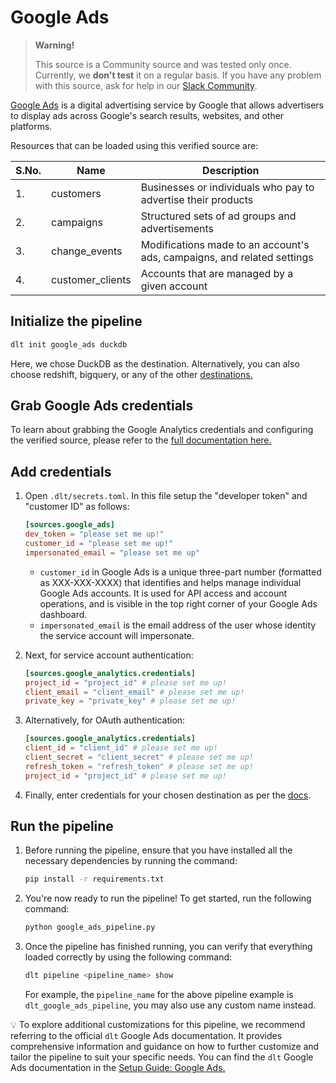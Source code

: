 # Google Ads

> **Warning!**
>
> This source is a Community source and was tested only once. Currently, we **don't test** it on a regular basis.
> If you have any problem with this source, ask for help in our [Slack Community](https://dlthub.com/community).

[Google Ads](https://ads.google.com/home/) is a digital advertising service by Google that allows advertisers
to display ads across Google's search results, websites, and other platforms.

Resources that can be loaded using this verified source are:

| S.No. | Name             | Description                                                             |
|-------|------------------|-------------------------------------------------------------------------|
| 1.    | customers        | Businesses or individuals who pay to advertise their products           |
| 2.    | campaigns        | Structured sets of ad groups and advertisements                         |
| 3.    | change_events    | Modifications made to an account's ads, campaigns, and related settings |
| 4.    | customer_clients | Accounts that are managed by a given account                            |

## Initialize the pipeline
```bash
dlt init google_ads duckdb
```
Here, we chose DuckDB as the destination. Alternatively, you can also choose redshift, bigquery, or any of the other [destinations.](https://dlthub.com/docs/dlt-ecosystem/destinations/)

## Grab Google Ads credentials
To learn about grabbing the Google Analytics credentials and configuring the verified source, please refer to the [full documentation here.](https://dlthub.com/docs/dlt-ecosystem/verified-sources/google_ads#grab-credentials)

## Add credentials

1. Open `.dlt/secrets.toml`. In this file setup the "developer
   token" and "customer ID" as follows:
   ```toml
   [sources.google_ads]
   dev_token = "please set me up!"
   customer_id = "please set me up!"
   impersonated_email = "please set me up"
   ```

   -  `customer_id` in Google Ads is a unique three-part number (formatted as XXX-XXX-XXXX) that identifies
   and helps manage individual Google Ads accounts. It is used for API access and account operations, and
   is visible in the top right corner of your Google Ads dashboard.
   - `impersonated_email` is the email address of the user whose identity the service account will impersonate.

1. Next, for service account authentication:

   ```toml
   [sources.google_analytics.credentials]
   project_id = "project_id" # please set me up!
   client_email = "client_email" # please set me up!
   private_key = "private_key" # please set me up!
   ```

1. Alternatively, for OAuth authentication:

   ```toml
   [sources.google_analytics.credentials]
   client_id = "client_id" # please set me up!
   client_secret = "client_secret" # please set me up!
   refresh_token = "refresh_token" # please set me up!
   project_id = "project_id" # please set me up!
   ```

1. Finally, enter credentials for your chosen destination as per the [docs](https://dlthub.com/docs/dlt-ecosystem/destinations/).

## Run the pipeline

1. Before running the pipeline, ensure that you have installed all the necessary dependencies by
   running the command:
   ```sh
   pip install -r requirements.txt
   ```
1. You're now ready to run the pipeline! To get started, run the following command:
   ```sh
   python google_ads_pipeline.py
   ```
1. Once the pipeline has finished running, you can verify that everything loaded correctly by using
   the following command:
   ```sh
   dlt pipeline <pipeline_name> show
   ```
   For example, the `pipeline_name` for the above pipeline example is
   `dlt_google_ads_pipeline`, you may also use any custom name instead.

💡 To explore additional customizations for this pipeline, we recommend referring to the official `dlt`
Google Ads documentation. It provides comprehensive information and guidance on how to further
customize and tailor the pipeline to suit your specific needs.
You can find the `dlt` Google Ads documentation in the [Setup Guide: Google Ads.](https://dlthub.com/docs/dlt-ecosystem/verified-sources/google_ads)